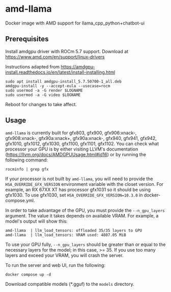 # amd-llama
Docker image with AMD support for llama_cpp_python+chatbot-ui

## Prerequisites

Install amdgpu driver with ROCm 5.7 support. Download at https://www.amd.com/en/support/linux-drivers

Instructions adapted from https://amdgpu-install.readthedocs.io/en/latest/install-installing.html

```
sudo apt install amdgpu-install_5.7.50700-1_all.deb
amdgpu-install -y --accept-eula --usecase=rocm
sudo usermod -a -G render $LOGNAME
sudo usermod -a -G video $LOGNAME
```

Reboot for changes to take affect.

## Usage

`amd-llama` is currently built for gfx803, gfx900, gfx906:xnack-, gfx908:xnack-, gfx90a:xnack+, gfx90a:xnack-, gfx940, gfx941, gfx942, gfx1010, gfx1012, gfx1030, gfx1100, gfx1101, gfx1102. You can check what processor your GPU is by either visiting LLVM's documentation (https://llvm.org/docs/AMDGPUUsage.html#id16) or by running the following command:

```
rocminfo | grep gfx
```

If your processor is not built by `amd-llama`, you will need to provide the `HSA_OVERRIDE_GFX_VERSION` environment variable with the closet version. For example, an RX 67XX XT has processor gfx1031 so it should be using gfx1030. To use gfx1030, set `HSA_OVERRIDE_GFX_VERSION=10.3.0` in docker-compose.yml.

In order to take advantage of the GPU, you must provide the `--n_gpu_layers` argument. The value it takes depends on available VRAM. For example, a model's output will show this:
```
amd-llama  | llm_load_tensors: offloaded 35/35 layers to GPU
amd-llama  | llm_load_tensors: VRAM used: 4807.05 MiB
```

To use your GPU fully, `--n_gpu_layers` should be greater than or equal to the necessary layers for the model; in this case, >= 35. If you use too many layers and exceed your VRAM, you will crash the server.

To run the server and web UI, run the following:

```
docker compose up -d
```

Download compatible models (*.gguf) to the `models` directory.
